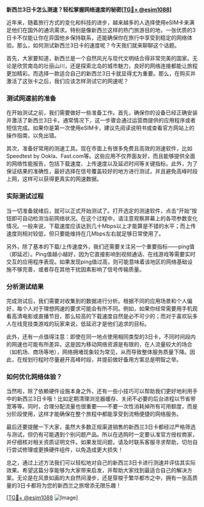 **新西兰3日卡怎么测速？轻松掌握网络速度的秘密[[TG💪+ @esim1088](https://t.me/s/esim1088)]**

近年来，随着旅行方式的变化和科技的进步，越来越多的人选择使用eSIM卡来满足他们在国外的通讯需求。特别是像新西兰这样的热门旅游目的地，一张优质的3日卡不仅能让你在异国他乡保持联系，还能确保你在旅行中享受到稳定的网络体验。那么，如何测试新西兰3日卡的速度呢？今天我们就来聊聊这个话题。

首先，大家要知道，新西兰是一个自然风光与现代文明结合得非常完美的国家。无论是欣赏南岛的壮丽山川，还是探索北岛的城市魅力，良好的网络连接都能让旅程更加精彩。而选择一款适合自己的新西兰3日卡就显得尤为重要。那么，在购买并激活了这张卡之后，我们应该怎样测试它的网速呢？

### 测试网速前的准备

在开始测试之前，我们需要做好一些准备工作。首先，确保你的设备已经正确安装并激活了新西兰3日卡。通常情况下，这一步骤会通过运营商提供的应用程序或者短信完成。如果你是第一次使用eSIM卡，建议先阅读说明书或查看官方网站上的操作指南，以免出错。

其次，准备好常用的测速工具。现在市面上有很多免费且高效的测速软件，比如Speedtest by Ookla、Fast.com等。这些应用不仅界面友好，而且能够提供全面的网络性能报告，包括下载速度、上传速度以及延迟时间等关键指标。此外，为了保证结果的准确性，最好选择在信号覆盖较好的地方进行测试，并且避免高峰时段上网，这样可以获得更真实的网速数据。

### 实际测试过程

当一切准备就绪后，就可以正式开始测试了。打开选定的测速软件，点击“开始”按钮即可自动检测当前网络状况。在这个过程中，请注意观察屏幕上的各项参数变化情况。一般来说，下载速度应该达到几十Mbps以上才能算是不错的水平；而上传速度则相对较低，但只要能维持在几Mbps左右就足够日常使用了。

另外，除了基本的下载/上传速度外，我们还需要关注另一个重要指标——ping值（即延迟）。Ping值越小越好，因为它直接影响到视频通话、在线游戏等需要实时交互的应用程序表现。如果发现ping值过高，则可能意味着该地区的网络基础设施不够完善，或者存在其他干扰因素影响了信号传输质量。

### 分析测试结果

完成测试后，我们需要对收集到的数据进行分析。根据不同的应用场景和个人偏好，每个人对于理想网速的要求可能会有所不同。例如，如果你经常需要用手机观看高清电影或直播节目，那么较高的下载速度自然是必不可少的；而对于喜欢玩多人在线竞技类游戏的玩家来说，低延迟才是他们追求的目标。

此外，还有一点值得注意：即使在同一地点使用相同类型的3日卡，不同时间段内的网速也可能有所差异。这是因为移动网络资源是有限的，在人流量较大的场合（如机场、商场等地），网络拥堵现象较为常见，从而导致整体服务质量下降。因此，在规划行程时尽量避开高峰时段，并提前做好备用方案总是明智之举。

### 如何优化网络体验？

当然啦，除了依赖硬件设施本身之外，还有一些小技巧可以帮助我们更好地利用手中的新西兰3日卡哦！比如定期清理浏览器缓存、关闭不必要的后台进程以节省带宽等等。同时，合理分配流量也很重要——不要一次性消耗掉所有可用额度，而是分阶段使用，这样才能确保在整个旅程中都能享受到流畅便捷的网络服务。

最后还要提醒一下大家，虽然大多数正规渠道销售的新西兰3日卡都经过严格筛选与测试，但仍有可能遇到个别问题产品。所以在选购时一定要认准官方授权商家，并仔细核对相关资质证明文件。如果发现问题，请及时联系客服寻求帮助，切勿自行尝试修理或更换硬件组件，以免造成更大损失！

总之，通过上述方法我们可以轻松地对自己的新西兰3日卡进行测速并评估其实际效果。希望这篇分享能够为大家带来启发，并帮助大家找到最适合自己的解决方案。无论是在风景如画的大自然间漫步，还是穿梭于繁华都市之中，拥有一张高质量的3日卡都将为您的新西兰之旅增添无限乐趣！

[[TG💪+ @esim1088](https://t.me/s/esim1088) ![Image](https://i.postimg.cc/4NQfJmqS/Snipaste-2025-05-13-00-14-12.png)]